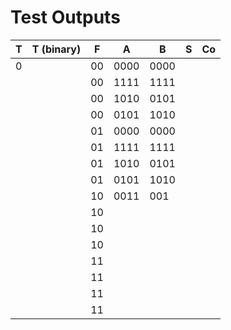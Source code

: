# Test Outputs

| T   | T (binary) | F   | A    | B    | S   | Co  |
| --- | ---------- | --- | ---- | ---- | --- | --- |
| 0   |            | 00  | 0000 | 0000 |     |     |
|     |            | 00  | 1111 | 1111 |     |     |
|     |            | 00  | 1010 | 0101 |     |     |
|     |            | 00  | 0101 | 1010 |     |     |
|     |            | 01  | 0000 | 0000 |     |     |
|     |            | 01  | 1111 | 1111 |     |     |
|     |            | 01  | 1010 | 0101 |     |     |
|     |            | 01  | 0101 | 1010 |     |     |
|     |            | 10  | 0011 | 001  |     |     |
|     |            | 10  |      |      |     |     |
|     |            | 10  |      |      |     |     |
|     |            | 10  |      |      |     |     |
|     |            | 11  |      |      |     |     |
|     |            | 11  |      |      |     |     |
|     |            | 11  |      |      |     |     |
|     |            | 11  |      |      |     |     |
